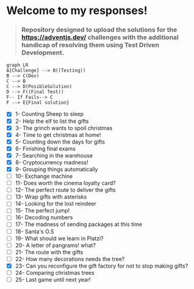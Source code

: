 # Welcome to my responses!

>### Repository designed to upload the solutions for the https://adventjs.dev/ challenges with the additional handicap of resolving them using Test Driven Development.

```mermaid
graph LR
A[Challenge] --> B((Testing))
B --> C(Dev)
C --> B
C --> D(PosibleSolution)
D --> F((Final Test))
F-- If Fails--> C
F --> E{Final solution}
```

 - [x] 1- Counting Sheep to sleep
 - [x] 2- Help the elf to list the gifts
 - [x] 3- The grinch wants to spoil christmas
 - [x] 4- Time to get christmas at home!
 - [x] 5- Counting down the days for gifts
 - [x] 6- Finishing final exams
 - [x] 7- Searching in the warehouse
 - [x] 8- Cryptocurrency madness!
 - [x] 9- Grouping things automatically
 - [ ] 10- Exchange machine
 - [ ] 11- Does worth the cinema loyalty card?
 - [ ] 12- The perfect route to deliver the gifts
 - [ ] 13- Wrap gifts with asterisks
 - [ ] 14- Looking for the lost reindeer
 - [ ] 15- The perfect jump!
 - [ ] 16- Decoding numbers
 - [ ] 17- The madness of sending packages at this time
 - [ ] 18- Santa's O.S
 - [ ] 19- What should we learn in Platzi?
 - [ ] 20- A letter of pangrams! what?
 - [ ] 21- The route with the gifts
 - [ ] 22- How many decorations needs the tree?
 - [x] 23- Can you reconfigure the gift factory for not to stop making gifts?
 - [ ] 24- Comparing christmas trees
 - [ ] 25- Last game until next year!
